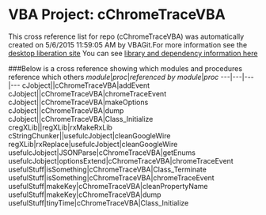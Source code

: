 # VBA Project: cChromeTraceVBA
This cross reference list for repo (cChromeTraceVBA) was automatically created on 5/6/2015 11:59:05 AM by VBAGit.For more information see the [desktop liberation site](http://ramblings.mcpher.com/Home/excelquirks/drivesdk/gettinggithubready "desktop liberation")
You can see [library and dependency information here](dependencies.md)

###Below is a cross reference showing which modules and procedures reference which others
*module*|*proc*|*referenced by module*|*proc*
---|---|---|---
cJobject||cChromeTraceVBA|addEvent
cJobject||cChromeTraceVBA|chromeTraceEvent
cJobject||cChromeTraceVBA|makeOptions
cJobject||cChromeTraceVBA|dump
cJobject||cChromeTraceVBA|Class_Initialize
cregXLib||regXLib|rxMakeRxLib
cStringChunker||usefulcJobject|cleanGoogleWire
regXLib|rxReplace|usefulcJobject|cleanGoogleWire
usefulcJobject|JSONParse|cChromeTraceVBA|getEnums
usefulcJobject|optionsExtend|cChromeTraceVBA|chromeTraceEvent
usefulStuff|isSomething|cChromeTraceVBA|Class_Terminate
usefulStuff|isSomething|cChromeTraceVBA|chromeTraceEvent
usefulStuff|makeKey|cChromeTraceVBA|cleanPropertyName
usefulStuff|makeKey|cChromeTraceVBA|dump
usefulStuff|tinyTime|cChromeTraceVBA|Class_Initialize
